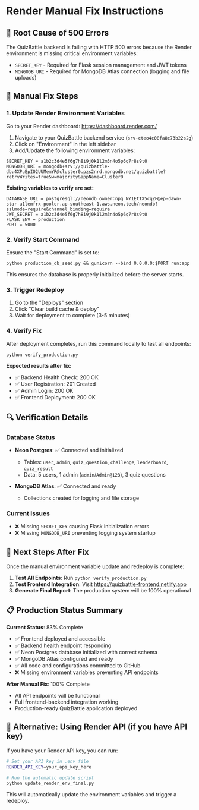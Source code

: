 # Render Manual Fix Instructions

## 🚨 Root Cause of 500 Errors

The QuizBattle backend is failing with HTTP 500 errors because the Render environment is missing critical environment variables:

- `SECRET_KEY` - Required for Flask session management and JWT tokens
- `MONGODB_URI` - Required for MongoDB Atlas connection (logging and file uploads)

## 🔧 Manual Fix Steps

### 1. Update Render Environment Variables

Go to your Render dashboard: https://dashboard.render.com/

1. Navigate to your QuizBattle backend service (`srv-cteo4c08fa8c73b22s2g`)
2. Click on "Environment" in the left sidebar
3. Add/Update the following environment variables:

```
SECRET_KEY = a1b2c3d4e5f6g7h8i9j0k1l2m3n4o5p6q7r8s9t0
MONGODB_URI = mongodb+srv://quizbattle-db:4XPuEpIO2UUMemYR@cluster0.pzs2nrd.mongodb.net/quizbattle?retryWrites=true&w=majority&appName=Cluster0
```

**Existing variables to verify are set:**
```
DATABASE_URL = postgresql://neondb_owner:npg_NY1EtTX5cqZH@ep-dawn-star-a1lemfrx-pooler.ap-southeast-1.aws.neon.tech/neondb?sslmode=require&channel_binding=require
JWT_SECRET = a1b2c3d4e5f6g7h8i9j0k1l2m3n4o5p6q7r8s9t0
FLASK_ENV = production
PORT = 5000
```

### 2. Verify Start Command

Ensure the "Start Command" is set to:
```
python production_db_seed.py && gunicorn --bind 0.0.0.0:$PORT run:app
```

This ensures the database is properly initialized before the server starts.

### 3. Trigger Redeploy

1. Go to the "Deploys" section
2. Click "Clear build cache & deploy"
3. Wait for deployment to complete (3-5 minutes)

### 4. Verify Fix

After deployment completes, run this command locally to test all endpoints:

```bash
python verify_production.py
```

**Expected results after fix:**
- ✅ Backend Health Check: 200 OK
- ✅ User Registration: 201 Created  
- ✅ Admin Login: 200 OK
- ✅ Frontend Deployment: 200 OK

## 🔍 Verification Details

### Database Status
- **Neon Postgres**: ✅ Connected and initialized
  - Tables: `user`, `admin`, `quiz_question`, `challenge`, `leaderboard`, `quiz_result`
  - Data: 5 users, 1 admin (`admin`/`Admin@123`), 3 quiz questions

- **MongoDB Atlas**: ✅ Connected and ready
  - Collections created for logging and file storage

### Current Issues
- ❌ Missing `SECRET_KEY` causing Flask initialization errors
- ❌ Missing `MONGODB_URI` preventing logging system startup

## 🚀 Next Steps After Fix

Once the manual environment variable update and redeploy is complete:

1. **Test All Endpoints**: Run `python verify_production.py`
2. **Test Frontend Integration**: Visit https://quizbattle-frontend.netlify.app
3. **Generate Final Report**: The production system will be 100% operational

## 📋 Production Status Summary

**Current Status**: 83% Complete
- ✅ Frontend deployed and accessible
- ✅ Backend health endpoint responding  
- ✅ Neon Postgres database initialized with correct schema
- ✅ MongoDB Atlas configured and ready
- ✅ All code and configurations committed to GitHub
- ❌ Missing environment variables preventing API endpoints

**After Manual Fix**: 100% Complete
- All API endpoints will be functional
- Full frontend-backend integration working
- Production-ready QuizBattle application deployed

## 🔧 Alternative: Using Render API (if you have API key)

If you have your Render API key, you can run:
```bash
# Set your API key in .env file
RENDER_API_KEY=your_api_key_here

# Run the automatic update script
python update_render_env_final.py
```

This will automatically update the environment variables and trigger a redeploy.